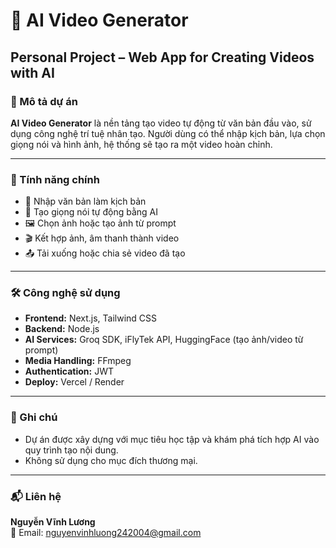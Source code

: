 # 🤖 AI Video Generator  
## Personal Project – Web App for Creating Videos with AI

### 📌 Mô tả dự án  
**AI Video Generator** là nền tảng tạo video tự động từ văn bản đầu vào, sử dụng công nghệ trí tuệ nhân tạo. Người dùng có thể nhập kịch bản, lựa chọn giọng nói và hình ảnh, hệ thống sẽ tạo ra một video hoàn chỉnh.

---

### 🚀 Tính năng chính
- 📝 Nhập văn bản làm kịch bản  
- 🧠 Tạo giọng nói tự động bằng AI  
- 🖼️ Chọn ảnh hoặc tạo ảnh từ prompt  
- 🎬 Kết hợp ảnh, âm thanh thành video  
- 📤 Tải xuống hoặc chia sẻ video đã tạo  

---

### 🛠️ Công nghệ sử dụng
- **Frontend:** Next.js, Tailwind CSS  
- **Backend:** Node.js
- **AI Services:** Groq SDK, iFlyTek API, HuggingFace (tạo ảnh/video từ prompt)  
- **Media Handling:** FFmpeg  
- **Authentication:** JWT  
- **Deploy:** Vercel / Render  

---

### 📌 Ghi chú
- Dự án được xây dựng với mục tiêu học tập và khám phá tích hợp AI vào quy trình tạo nội dung.  
- Không sử dụng cho mục đích thương mại.

---

### 📬 Liên hệ
**Nguyễn Vĩnh Lương**  
📧 Email: [nguyenvinhluong242004@gmail.com](mailto:nguyenvinhluong242004@gmail.com)
